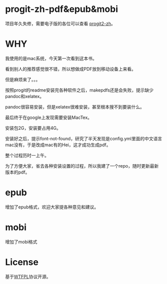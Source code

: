 progit-zh-pdf&epub&mobi
=============

项目年久失修，需要电子版的各位可以查看 [progit2-zh](https://github.com/progit/progit2-zh/releases)。

# WHY

我使用的是mac系统，今天第一次看到这本书。

看到别人的推荐感觉很不错，所以想做成PDF放到移动设备上来看。

但是麻烦来了。。。

按照progit的readme安装完各种软件之后，makepdfs还是会失败，提示缺少pandoc和xelatex。

pandoc很容易安装，但是xelatex很难安装，甚至根本搜不到要装什么。

最后终于在google上发现需要安装MacTex。

安装包2G，安装要占用4G。

安装好之后，提示font-not-found，研究了半天发现是config.yml里面的中文语言mac没有，于是改成mac有的Hei，这才成功生成pdf。

整个过程历时一上午。

为了方便大家，省去各种安装设置的过程，所以我建了一个repo，随时更新最新版本的pdf。

# epub
增加了epub格式，欢迎大家提各种意见和建议。

# mobi
增加了mobi格式

# License
基于[WTFPL](http://en.wikipedia.org/wiki/WTFPL)协议开源。
